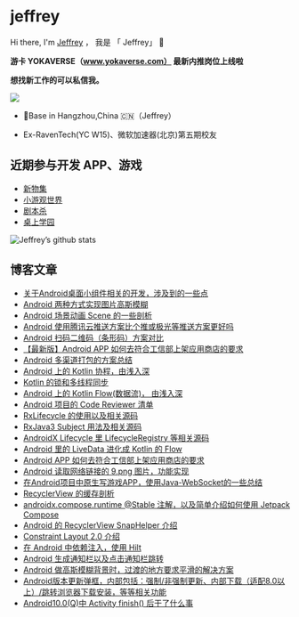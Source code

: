# jeffrey
Hi there, I'm <a href="https://www.jianshu.com/u/30c022b4d2e0">Jeffrey</a> ， 我是 「 Jeffrey」 👋 

**游卡 YOKAVERSE（www.yokaverse.com） 最新内推岗位上线啦**

**想找新工作的可以私信我。**


![](https://upload-images.jianshu.io/upload_images/633041-6c6c8cea487eae7c.jpg?imageMogr2/auto-orient/strip%7CimageView2/2/w/500)

- 📍Base in Hangzhou,China 🇨🇳（Jeffrey）

- Ex-RavenTech(YC W15)、微软加速器(北京)第五期校友


## 近期参与开发 APP、游戏
* [新物集](https://app.mi.com/details?id=com.youkagames.gameplatform)
* [小游观世界](https://appstore.huawei.com/#/app/C104660865)
* [剧本杀](https://apps.apple.com/cn/app/%E5%89%A7%E6%9C%AC%E6%9D%80-%E8%A1%80%E6%9F%93%E9%92%9F%E6%A5%BC-%E5%89%A7%E6%9C%AC%E6%9D%80%E5%A4%A7%E4%BE%A6%E6%8E%A2-%E5%89%A7%E6%83%85%E5%85%83%E5%AE%87%E5%AE%99%E7%A4%BE%E4%BA%A4%E8%BD%AF%E4%BB%B6/id1429480423)
* [桌上学园](https://hi.sanguosha.cn)

![Jeffrey’s github stats](https://github-readme-stats.vercel.app/api?username=jeffreyxuworld&show_icons=true&theme=merko)

## 博客文章

* [关于Android桌面小组件相关的开发，涉及到的一些点](https://www.jianshu.com/p/0b0e258a49d5)
* [Android 两种方式实现图片高斯模糊](https://www.jianshu.com/p/bf8ab1f2185a)
* [Android 场景动画 Scene 的一些剖析](https://www.jianshu.com/p/970da6b96783)
* [Android 使用腾讯云推送方案比个推或极光等推送方案更好吗](https://www.jianshu.com/p/12fcfc460482)
* [Android 扫码二维码（条形码）方案对比](https://www.jianshu.com/p/3aa5268b9f3f)
* [【最新版】Android APP 如何去符合工信部上架应用商店的要求](https://www.jianshu.com/p/0405713cd975)
* [Android 多渠道打包的方案总结](https://www.jianshu.com/p/0405713cd975)
* [Android 上的 Kotlin 协程，由浅入深](https://www.jianshu.com/p/301bacbda239)
* [Kotlin 的锁和多线程同步](https://www.jianshu.com/p/7dbd035d152d)
* [Android 上的 Kotlin Flow(数据流)， 由浅入深](https://www.jianshu.com/p/281093cabbc7)
* [Android 项目的 Code Reviewer 清单](https://www.jianshu.com/p/ed99726f3d95)
* [RxLifecycle 的使用以及相关源码](https://www.jianshu.com/p/89d399f3b67e)
* [RxJava3 Subject 用法及相关源码](https://www.jianshu.com/p/f41efcf43257)
* [AndroidX Lifecycle 里 LifecycleRegistry 等相关源码](https://www.jianshu.com/p/7e8a1d6029f3)
* [Android 里的 LiveData 进化成 Kotlin 的 Flow](https://www.jianshu.com/p/0cc24c17fa4a)
* [Android APP 如何去符合工信部上架应用商店的要求](https://juejin.cn/post/7042597458924273671)
* [Android 读取网络链接的 9.png 图片，功能实现](https://www.jianshu.com/p/6a387fda413b)
* [在Android项目中原生写游戏APP，使用Java-WebSocket的一些总结](https://www.jianshu.com/p/0e104d64748c)
* [RecyclerView 的缓存剖析](https://www.jianshu.com/p/9616645f1a11)
* [androidx.compose.runtime @Stable 注解，以及简单介绍如何使用 Jetpack Compose](https://www.jianshu.com/p/b4fcf10ba83b)
* [Android 的 RecyclerView SnapHelper 介绍](https://www.jianshu.com/p/c99ac98f8a3f)
* [Constraint Layout 2.0 介绍](https://www.jianshu.com/p/79fd4839f4ea)
* [在 Android 中依赖注入，使用 Hilt](https://www.jianshu.com/p/f458a2aa9ff7) 
* [Android 生成通知栏以及点击通知栏跳转](https://www.jianshu.com/p/0aa868d8a84c)
* [Android 做高斯模糊背景时，过渡的地方要求平滑的解决方案](https://www.jianshu.com/p/41a219ef63ff)
* [Android版本更新弹框，内部包括：强制/非强制更新、内部下载（适配8.0以上）/跳转浏览器下载安装，等等相关功能](https://www.jianshu.com/p/9f4d8b1fef39) 
* [Android10.0(Q)中 Activity finish() 后干了什么事](https://www.jianshu.com/p/f8ee79d40ce1) 

